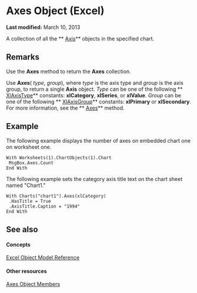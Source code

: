 
# Axes Object (Excel)

 **Last modified:** March 10, 2013

A collection of all the  ** [Axis](7e08c61b-90f4-8d91-0ee2-84283d10b324.md)** objects in the specified chart.

## Remarks

Use the  **Axes** method to return the **Axes** collection.

Use  **Axes**( _type_,  _group_), where  _type_ is the axis type and _group_ is the axis group, to return a single **Axis** object. _Type_ can be one of the following ** [XlAxisType](4c8654a8-2268-3c1d-ea24-6c79153a69ec.md)** constants: **xlCategory**,  **xlSeries**, or  **xlValue**.  _Group_ can be one of the following ** [XlAxisGroup](30e0b817-547f-70f8-6e27-4a14031d1d79.md)** constants: **xlPrimary** or **xlSecondary**. For more information, see the  ** [Axes](d0520f61-9aff-894b-9975-37dcb5b5fe3c.md)** method.


## Example

The following example displays the number of axes on embedded chart one on worksheet one.


```
With Worksheets(1).ChartObjects(1).Chart 
 MsgBox.Axes.Count 
End With
```

The following example sets the category axis title text on the chart sheet named "Chart1."




```
With Charts("chart1").Axes(xlCategory) 
 .HasTitle = True 
 .AxisTitle.Caption = "1994" 
End With
```


## See also


#### Concepts


 [Excel Object Model Reference](11ea8598-8a20-92d5-f98b-0da04263bf2c.md)
#### Other resources


 [Axes Object Members](10a6fffe-65ff-e9b2-813c-357664e276a5.md)
